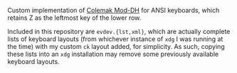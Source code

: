 Custom implementation of [Colemak Mod-DH](https://colemakmods.github.io/mod-dh/) for ANSI keyboards, which retains Z as the leftmost key of the lower row.

Included in this repository are `evdev.{lst,xml}`, which are actually complete lists of keyboard layouts (from whichever instance of `xdg` I was running at the time) with my custom `ck` layout added, for simplicity. As such, copying these lists into an `xdg` installation may remove some previously available keyboard layouts.
